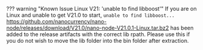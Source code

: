 ??? warning "Known Issue Linux V21: 'unable to find libboost'"
	If you are on Linux and unable to get V21.0 to start, `unable to find libboost...` https://github.com/nanocurrency/nano-node/releases/download/V21.0/nano-node-V21.0.1-Linux.tar.bz2 has been added to the release artifacts with the correct lib rpath. Please use this if you do not wish to move the lib folder into the bin folder after extraction.
